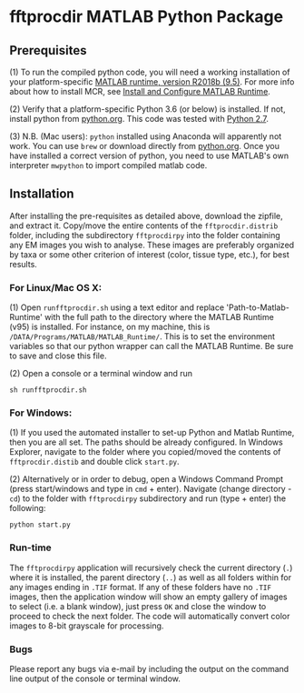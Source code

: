 # fftprocdir MATLAB Python Package


## Prerequisites

(1) To run the compiled python code, you will need a working installation of your platform-specific [MATLAB
runtime, version R2018b (9.5)](https://www.mathworks.com/products/compiler/matlab-runtime.html). 
For more info about how to install MCR, see [Install and Configure MATLAB Runtime](https://se.mathworks.com/help/compiler/install-the-matlab-runtime.html).

(2) Verify that a platform-specific Python 3.6 (or below) is installed. If not, install python from [python.org](https://www.python.org). 
This code was tested with [Python 2.7](https://www.python.org/downloads/release/python-2718/).

(3) N.B. (Mac users):
`python` installed using Anaconda will apparently not work. You can use `brew` or download directly from [python.org](https://www.python.org). 
Once you have installed a correct version of python, you need to use MATLAB's own interpreter `mwpython` to import compiled matlab code. 


## Installation

After installing the pre-requisites as detailed above, download the zipfile, and extract it. Copy/move the entire contents of the 
`fftprocdir.distrib` folder, including the subdirectory `fftprocdirpy` into the folder containing any EM images you wish to analyse. 
These images are preferably organized by taxa or some other criterion of interest (color, tissue type, etc.), for best results. 


### For Linux/Mac OS X:

(1) Open `runfftprocdir.sh` using a text editor and replace 'Path-to-Matlab-Runtime' with the full path to the directory where the 
MATLAB Runtime (v95) is installed. For instance, on my machine, this is `/DATA/Programs/MATLAB/MATLAB_Runtime/`. 
This is to set the environment variables so that our python wrapper can call the MATLAB Runtime. Be sure to save and close this file.

(2) Open a console or a terminal window and run

```shell
sh runfftprocdir.sh
```


### For Windows:

(1) If you used the automated installer to set-up Python and Matlab Runtime, then you are all set. The paths should be already configured.
In Windows Explorer, navigate to the folder where you copied/moved the contents of `fftprocdir.distib` and double click `start.py`.

(2) Alternatively or in order to debug, open a Windows Command Prompt (press start/windows and type in `cmd` + enter). Navigate (change directory - `cd`) 
to the folder with `fftprocdirpy` subdirectory and run (type + enter) the following:
```shell
python start.py
```


### Run-time

The `fftprocdirpy` application will recursively check the current directory (`.`) where it is installed, the parent directory (`..`) 
as well as all folders within for any images ending in `.TIF` format. If any of these folders have no `.TIF` images, then the application
window will show an empty gallery of images to select (i.e. a blank window), just press `OK` and close the window to proceed to check the next folder. 
The code will automatically convert color images to 8-bit grayscale for processing.


### Bugs

Please report any bugs via e-mail by including the output on the command line output of the console or terminal window.
